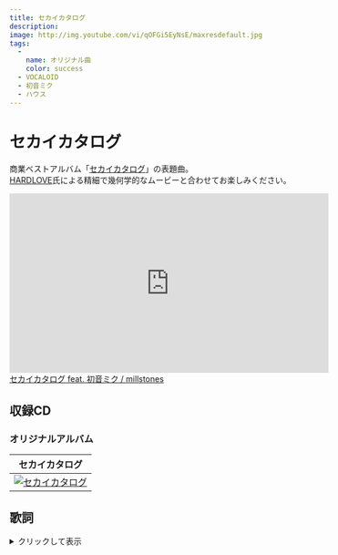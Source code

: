 ```yaml
---
title: セカイカタログ
description: 
image: http://img.youtube.com/vi/qOFGi5EyNsE/maxresdefault.jpg
tags:
  -
    name: オリジナル曲
    color: success
  - VOCALOID
  - 初音ミク
  - ハウス
---
```

# セカイカタログ
商業ベストアルバム「[セカイカタログ](../cds/04_sekaicatalog.md)」の表題曲。  
[HARDLOVE](http://hdlv.tv/)氏による精細で幾何学的なムービーと合わせてお楽しみください。

<iframe width="560" height="315" src="https://www.youtube.com/embed/qOFGi5EyNsE" frameborder="0" allow="autoplay; encrypted-media" allowfullscreen></iframe>

<script type="application/javascript" src="https://embed.nicovideo.jp/watch/sm21726936/script?w=640&h=360"></script><noscript><a href="http://www.nicovideo.jp/watch/sm21726936">セカイカタログ feat. 初音ミク / millstones</a></noscript>

## 収録CD
### オリジナルアルバム
|セカイカタログ|
|:-:|
|[![セカイカタログ](../imgs/sekai_catalog_cover.png)](../cds/04_sekaicatalog/)|

## 歌詞
<details><summary>クリックして表示</summary><div>
架空の歴史を切り出したようなハイファンタジーも  
希望を失くしたモノクロ世界のカタストロフィーも  

硝煙と嘘の交わるような　いなせなフィクション  
ストレスだらけのあなたには　こんなセカイは如何でしょう？  

難しい配線要らず  
ケーブル一つで万全  
目を開ければもうそこに  

7TBの無意識と　アイスコーヒーの花束を片手に  
さあ今こそ踏み出そう　全てが偽りの世界へ  

自堕落な未来のソリューション  
タダより高い　お代はサブリミナルで  
見えない物はそこに無い  
自分だけの仮想世界  

爽やかな風に揺れる花のようなジュブナイルも  
熱い太陽も頬を染めるような一夏の恋も  

真冬のアイスもとろけてしまうラブロマンスも  
連敗続きのあなたにはこんなセカイは如何でしょう？  

不安ならお試しを  
まずは指先一つで簡単  
目を開ければもうここは  

7TBの無意識に　甘くて苦い濃いめのココアを添えて  
今誰もが夢中なの　全てで満たされた世界に  

巧妙な陶酔のレシピ  
アイより重い　お代はオートノミーで  
見たい物だけ見えればいい  
心地よい仮想世界  

明日へのお帰りはこちら  
ポップでキッチュなナンセンス  
目を背けたその先は…  

7TBの無意識と　カカオ多めのビターなチョコレートで  
もう無しには居られない　全てがここにある楽園  

我が儘だらけのアーキタイプ  
イシより固い　さよならコモンセンス！  
見えてることにすればいい  
手のひらで踊る世界  
</div></details>
